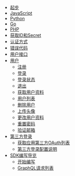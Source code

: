 - [起步](/README.md)
 - [JavaScript](/quick_start/javascript.md)
 - [Python](/quick_start/python.md)
 - [Go](/quick_start/go.md) 
 - [PHP](/quick_start/php.md)
- [获取ID和Secret](/quick_start/howto.md)
- [认证方式](/quick_start/jwt.md) 
- [错误代码](/quick_start/error_code.md) 
- [用户接口](/user_service/user_service.md)
 - [用户](/user_service/user_service.md)
   - [注册](/user_service/add_user.md)
   - [登录](/user_service/login.md)
   - [登录状态](/user_service/check_login_status.md)
   - [退出](/user_service/logout.md)
   - [获取用户资料](/user_service/get_user_info.md)   
   - [用户列表](/user_service/get_user.md)   
   - [删除用户](/user_service/remove_user.md)
   - [上传头像](/user_service/upload_avatar.md)
   - [更改用户资料](/user_service/update_user.md)
   - [重置密码](/user_service/reset_password.md)
   - [验证邮箱](/user_service/verify_email.md)
- [第三方登录](/oauth/oauth.md)
   - [获取应用第三方OAuth列表](/oauth/read_oauth_list.md)
   - [第三方登录配置说明](/oauth/oauth.md)
- [SDK编写导览](/sdk/sdk.md)
   - [开始编写](/sdk/modules.md)
   - [GraphQL请求列表](/sdk/gql.md)

[^_^]:<
      - [Email Service](guide.md)
       - [Send Emails]()
       - [Providers]()
         - [ - Get Email Providers]()
         - [ - Save Email Providers]()
       - [Templates]()
         - [ - Get Email Templates]()
         - [ - Save Email Templates]()
         - [ - Enable/Disable Email Templates]()
      - [oAuth Service](guide.md)
        - [Get oAuth Service]()
        - [Save oAuth Service]()
        - [Enable/Disable oAuth Service]()>